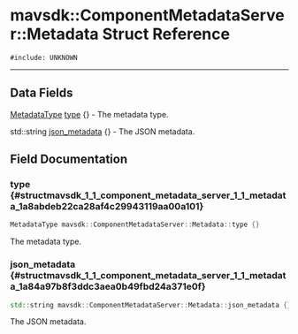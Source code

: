 # mavsdk::ComponentMetadataServer::Metadata Struct Reference
`#include: UNKNOWN`

----


## Data Fields


[MetadataType](classmavsdk_1_1_component_metadata_server.md#classmavsdk_1_1_component_metadata_server_1abaa555f8d1e2ae73f2275b18271537d6) [type](#structmavsdk_1_1_component_metadata_server_1_1_metadata_1a8abdeb22ca28af4c29943119aa00a101) {} - The metadata type.

std::string [json_metadata](#structmavsdk_1_1_component_metadata_server_1_1_metadata_1a84a97b8f3ddc3aea0b49fbd24a371e0f) {} - The JSON metadata.


## Field Documentation


### type {#structmavsdk_1_1_component_metadata_server_1_1_metadata_1a8abdeb22ca28af4c29943119aa00a101}

```cpp
MetadataType mavsdk::ComponentMetadataServer::Metadata::type {}
```


The metadata type.


### json_metadata {#structmavsdk_1_1_component_metadata_server_1_1_metadata_1a84a97b8f3ddc3aea0b49fbd24a371e0f}

```cpp
std::string mavsdk::ComponentMetadataServer::Metadata::json_metadata {}
```


The JSON metadata.

